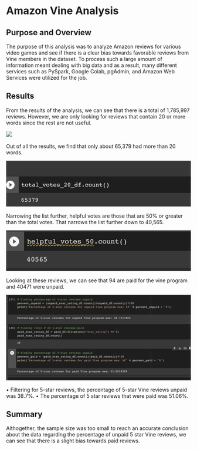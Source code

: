 # Amazon Vine Analysis

## Purpose and Overview

The purpose of this analysis was to analyze Amazon reviews for various video games and see if there is a clear bias towards favorable reviews from Vine members in the dataset. To process such a large amount of information meant dealing with big data and as a result, many different services such as PySpark, Google Colab, pgAdmin, and Amazon Web Services were utilized for the job.

## Results

From the results of the analysis, we can see that there is a total of 1,785,997 reviews. However, we are only looking for reviews that contain 20 or more words since the rest are not useful. 

![](count.png)

Out of all the results, we find that only about 65,379 had more than 20 words.

![](total_votes_20.png)

Narrowing the list further, helpful votes are those that are 50% or greater than the total votes. That narrows the list further down to 40,565.

![](helpful.png)

Looking at these reviews, we can see that 94 are paid for the vine program and 40471 were unpaid.

![](paid_vs_unpaid.png)

• Filtering for 5-star reviews, the percentage of 5-star Vine reviews unpaid was 38.7%.
• The percentage of 5 star reviews that were paid was 51.06%.


## Summary

Althogether, the sample size was too small to reach an accurate conclusion about the data regarding the percentage of unpaid 5 star Vine reviews, we can see that there is a slight bias towards paid reviews.
